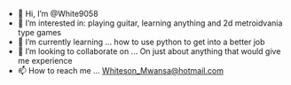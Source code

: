 - 👋 Hi, I’m @White9058
- 👀 I’m interested in:
playing guitar, learning anything and 2d metroidvania type games
- 🌱 I’m currently learning ...
how to use python to get into a better job
- 💞️ I’m looking to collaborate on ...
On just about anything that would give me experience
- 📫 How to reach me ...
Whiteson_Mwansa@hotmail.com


<!---
White9058/White9058 is a ✨ special ✨ repository because its `README.md` (this file) appears on your GitHub profile.
You can click the Preview link to take a look at your changes.
--->
